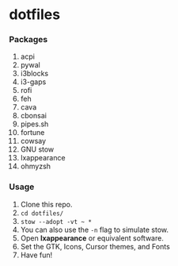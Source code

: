 # dotfiles

### Packages
1. acpi
2. pywal
3. i3blocks
4. i3-gaps
5. rofi
6. feh
7. cava
8. cbonsai
9. pipes.sh
10. fortune
11. cowsay
12. GNU stow
13. lxappearance
14. ohmyzsh

### Usage
1. Clone this repo.
2. `cd dotfiles/`
3. `stow --adopt -vt ~ *`
4. You can also use the `-n` flag to simulate stow.
5. Open **lxappearance** or equivalent software.
6. Set the GTK, Icons, Cursor themes, and Fonts
7. Have fun!
